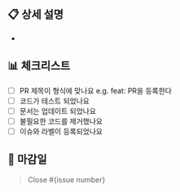 ## 📋 상세 설명
-

## 📊 체크리스트

- [ ] PR 제목이 형식에 맞나요 e.g. feat: PR을 등록한다
- [ ] 코드가 테스트 되었나요
- [ ] 문서는 업데이트 되었나요 
- [ ] 불필요한 코드를 제거했나요 
- [ ] 이슈와 라벨이 등록되었나요

## 📆 마감일



> Close #{issue number}
